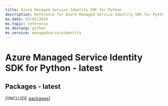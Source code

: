 ```yaml
---
title: Azure Managed Service Identity SDK for Python
description: Reference for Azure Managed Service Identity SDK for Python
ms.date: 03/01/2024
ms.topic: reference
ms.devlang: python
ms.service: managedserviceidentity
---
```

# Azure Managed Service Identity SDK for Python - latest
## Packages - latest
[!INCLUDE [packages](managed-service-identity-index.md)]